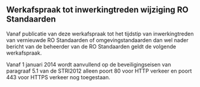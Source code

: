 ## Werkafspraak tot inwerkingtreden wijziging RO Standaarden 

Vanaf publicatie van deze werkafspraak tot het tijdstip van inwerkingtreden van vernieuwde RO Standaarden of omgevingstandaarden dan wel nader bericht van de beheerder van de RO Standaarden geldt de volgende werkafspraak.

Vanaf 1 januari 2014 wordt aanvullend op de beveiligingseisen van paragraaf 5.1 van de STRI2012 alleen poort 80 voor HTTP verkeer en poort 443 voor HTTPS verkeer nog toegestaan.

